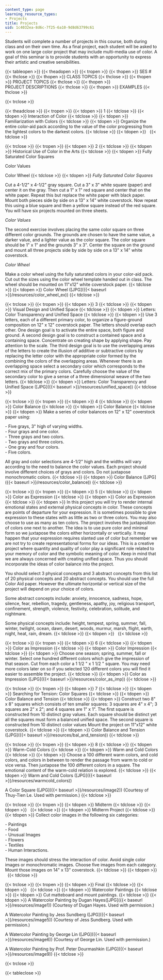 ```yaml
---
content_type: page
learning_resource_types:
- Projects
title: Projects
uid: 1c4032ea-8d6c-7f25-6a10-9d8d63799c61
---
```


Students will complete a number of projects in this course, both during class and on their own time. As a final project, each student will be asked to work on one large color project that may include multi-media use of color. A goal of this seminar is to provide students with an opportunity to express their artistic and creative sensibilities.

{{< tableopen >}}
{{< theadopen >}}
{{< tropen >}}
{{< thopen >}}
SES #
{{< thclose >}}
{{< thopen >}}
CLASS TOPICS
{{< thclose >}}
{{< thopen >}}
PROJECT TOPICS
{{< thclose >}}
{{< thopen >}}
PROJECT DESCRIPTIONS
{{< thclose >}}
{{< thopen >}}
EXAMPLES
{{< thclose >}}

{{< trclose >}}

{{< theadclose >}}
{{< tropen >}}
{{< tdopen >}}
1
{{< tdclose >}}
{{< tdopen >}}
Interaction of Color
{{< tdclose >}}
{{< tdopen >}}
Familiarization with Colors
{{< tdclose >}}
{{< tdopen >}}
Organize the entire color-aid pack according to the value of the color progressing from the lightest colors to the darkest colors.
{{< tdclose >}}
{{< tdopen >}}
 
{{< tdclose >}}

{{< trclose >}}
{{< tropen >}}
{{< tdopen >}}
2
{{< tdclose >}}
{{< tdopen >}}
Historical Use of Color in the Arts
{{< tdclose >}}
{{< tdopen >}}
Fully Saturated Color Squares  
  
Color Values  
  
Color Wheel
{{< tdclose >}}
{{< tdopen >}}
_Fully Saturated Color Squares_  
  
Cut a 4-1/2" x 4-1/2" gray square. Cut a 3" x 3" white square (paper) and center it on the gray. Then cut a 1" x 1" red square and center that on the white paper. Repeat this but replace the white paper with black paper. Mount both pieces side by side on a 13" x 14" white coverstock. Now repeat this using a blue square and then a yellow square instead of the red square. You will have six projects mounted on three sheets.  
  
_Color Values_  
  
The second exercise involves placing the same color square on three different color grounds. The grounds are chosen to have the same value, a darker value, and a lighter value as the color square. The color square should be 1" x 1" and the grounds 3" x 3". Center the square on the ground and mount all three projects side by side by side on a 13" x 14" white coverstock.  
  
_Color Wheel_  
  
Make a color wheel using the fully saturated colors in your color-aid pack. Cut out the sizes using the color wheel template handed out in class. The wheel should be mounted on 11"x12" white coverstock paper.
{{< tdclose >}}
{{< tdopen >}}
Color Wheel ([JPG]({{< baseurl >}}/resources/color_wheel_ex))
{{< tdclose >}}

{{< trclose >}}
{{< tropen >}}
{{< tdopen >}}
3
{{< tdclose >}}
{{< tdopen >}}
Visual Design and Unified Space
{{< tdclose >}}
{{< tdopen >}}
Letters: Color Transparency and Unified Space
{{< tdclose >}}
{{< tdopen >}}
Use 3 letters, each of a different primary color, to organize a figure-ground composition on 12" x 12" coverstock paper. The letters should overlap each other. One design goal is to activate the entire space, both figure and ground. A second design goal is to construct a contained space and a containing space. Concentrate on creating shape by applying shape. Pay attention to the scale. The third design goal is to use the overlapping areas of the letters to create the illusion of additive or subtractive colors by replacing the letter color with the appropriate color formed by the combining the colors of the overlapping areas. Whenever there is an overlapping space select a secondary color which corresponds to the correct mix of the primary colors. Carefully choose the value of the secondary color to give a sense of a three dimensional weave of the two letters.
{{< tdclose >}}
{{< tdopen >}}
Letters: Color Transparency and Unified Space ([JPG]({{< baseurl >}}/resources/unified_space))
{{< tdclose >}}

{{< trclose >}}
{{< tropen >}}
{{< tdopen >}}
4
{{< tdclose >}}
{{< tdopen >}}
Color Balance
{{< tdclose >}}
{{< tdopen >}}
Color Balance
{{< tdclose >}}
{{< tdopen >}}
Make a series of color balances on 12" x 12" coverstock paper using:  
  
\- Five grays, 3" high of varying widths.  
\- Four grays and one color.  
\- Three grays and two colors.  
\- Two grays and three colors.  
\- One gray and four colors.  
\- Five colors.  
  
All gray and color selections are 4-1/2" high and the widths will vary according to the need to balance the color values. Each project should involve different choices of grays and colors. Do not juxtapose monochromatic colors.
{{< tdclose >}}
{{< tdopen >}}
Color Balance ([JPG]({{< baseurl >}}/resources/color_balance))
{{< tdclose >}}

{{< trclose >}}
{{< tropen >}}
{{< tdopen >}}
5
{{< tdclose >}}
{{< tdopen >}}
Color as Expression
{{< tdclose >}}
{{< tdopen >}}
Color as Expression
{{< tdclose >}}
{{< tdopen >}}
In this project you will try to render internal emotional states and external physical concepts in color. These concepts are points of departure for your expression. It is sometimes possible to give expression to these states with as little as two or three colors. You may also choose to use as many as ten colors. The project involves the juxtaposition of colors one next to another. The idea is to use pure color and minimal form so we juxtapose the colors either horizontally or vertically. It may happen that your expression requires slanted use of color but remember we are not try to create representational forms for our ideas. This is a creative project where quantity and quality of color play a significant role related to your memory of color and the symbolic meaning of color. Keep in mind that we are always concerned with creating unified space. Thus you should incorporate the ideas of color balance into the project.  
  
You should select 3 physical concepts and 3 abstract concepts from this list of 20 physical concepts and 20 abstract concepts. You should use the full Color Aid paper. However the ultimate horizontal or vertical size of the project will depend on your choice of colors.  
  
Some abstract concepts include: anxiety, innocence, sadness, hope, silence, fear, rebellion, tragedy, gentleness, apathy, joy, religious transport, confinement, strength, violence, festivity, celebration, solitude, and nightmare.  
  
Some physical concepts include: height, tempest, spring, summer, fall, winter, twilight, ocean, dawn, desert, woods, murmur, marsh, flight, earth, night, heat, rain, dream.
{{< tdclose >}}
{{< tdopen >}}
 
{{< tdclose >}}

{{< trclose >}}
{{< tropen >}}
{{< tdopen >}}
6
{{< tdclose >}}
{{< tdopen >}}
Color as Impression
{{< tdclose >}}
{{< tdopen >}}
Color Impression
{{< tdclose >}}
{{< tdopen >}}
Choose one season; spring, summer, fall or winter. Select one hundred different colors which give the impression of that season. Cut from each color a 1 1/2 " x 1 1/2 " square. You may need more colors later on so if you selected 120 different colors you will find it easier to assemble the project.
{{< tdclose >}}
{{< tdopen >}}
Color as Impression ([JPG]({{< baseurl >}}/resources/color_as_imp))
{{< tdclose >}}

{{< trclose >}}
{{< tropen >}}
{{< tdopen >}}
7
{{< tdclose >}}
{{< tdopen >}}
Searching for Tension: Color Squares
{{< tdclose >}}
{{< tdopen >}}
Color Balance and Tension
{{< tdclose >}}
{{< tdopen >}}
Construct two 8" x 8" squares which consists of ten smaller squares: 3 squares are 4" x 4"; 3 squares are 2" x 2"; and 4 squares are 1" x 1". The first square is constructed from 10 distinct gray values. Each square should be distinct yet all the squares must form a balanced unified space. The second square is constructed from 10 distinct color values Mount the project on 11"x12" white coverstock.
{{< tdclose >}}
{{< tdopen >}}
Color Balance and Tension ([JPG]({{< baseurl >}}/resources/bal_and_tension))
{{< tdclose >}}

{{< trclose >}}
{{< tropen >}}
{{< tdopen >}}
8
{{< tdclose >}}
{{< tdopen >}}
Warm-Cold Colors
{{< tdclose >}}
{{< tdopen >}}
Warm and Cold Colors
{{< tdclose >}}
{{< tdopen >}}
Choose a 100 different warm colors, and cold colors, and colors in between to render the passage from warm to cold or vice versa. Then juxtapose the 100 different colors in a square. The emotional content of the warm-cold relation is explored.
{{< tdclose >}}
{{< tdopen >}}
Warm and Cold Colors ([JPG]({{< baseurl >}}/resources/warmcold_colors))  
  
A Color Square ([JPG]({{< baseurl >}}/resources/image2)) (Courtesy of Thuy-Tien Le. Used with permission.)
{{< tdclose >}}

{{< trclose >}}
{{< tropen >}}
{{< tdopen >}}
Midterm
{{< tdclose >}}
{{< tdopen >}}
 
{{< tdclose >}}
{{< tdopen >}}
Midterm Project
{{< tdclose >}}
{{< tdopen >}}
Collect color images in the following six categories:  
  
\- Paintings  
\- Food  
\- Unusual Images  
\- Flowers  
\- Textiles  
\- Human Interactions.  
  
These images should stress the interaction of color. Avoid single color images or monochromatic images. Choose five images from each category. Mount those images on 14" x 13" coverstock.
{{< tdclose >}}
{{< tdopen >}}
 
{{< tdclose >}}

{{< trclose >}}
{{< tropen >}}
{{< tdopen >}}
Final
{{< tdclose >}}
{{< tdopen >}}
 
{{< tdclose >}}
{{< tdopen >}}
Watercolor Paintings
{{< tdclose >}}
{{< tdopen >}}
Cut matteboard and mount paintings.
{{< tdclose >}}
{{< tdopen >}}
A Watercolor Painting by Dugan Hayes([JPG]({{< baseurl >}}/resources/image1)) (Courtesy of Dugan Hayes. Used with permission.)  
  
A Watercolor Painting by Jess Sundberg ([JPG]({{< baseurl >}}/resources/image5)) (Courtesy of Jess Sundberg. Used with permission.)  
  
A Watercolor Painting by George Lin ([JPG]({{< baseurl >}}/resources/image6)) (Courtesy of George Lin. Used with permission.)  
  
A Watercolor Painting by Prof. Peter Dourmashkin ([JPG]({{< baseurl >}}/resources/image9))
{{< tdclose >}}

{{< trclose >}}

{{< tableclose >}}